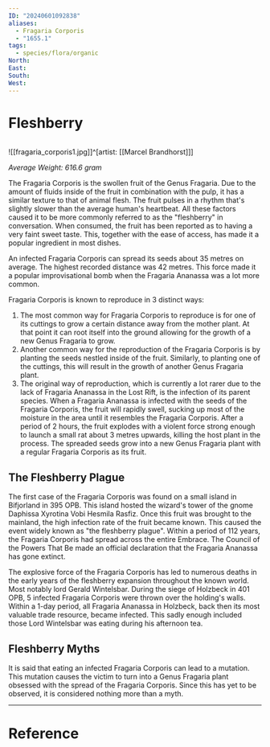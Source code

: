 ```yaml
---
ID: "20240601092838"
aliases:
  - Fragaria Corporis
  - "1655.1"
tags:
  - species/flora/organic
North: 
East: 
South: 
West:
---
```

# Fleshberry

```toc
```

![[fragaria_corporis1.jpg]]^[artist: [[Marcel Brandhorst]]]

*Average Weight: 616.6 gram*

The Fragaria Corporis is the swollen fruit of the Genus Fragaria. Due to the amount of fluids inside of the fruit in combination with the pulp, it has a similar texture to that of animal flesh. The fruit pulses in a rhythm that's slightly slower than the average human's heartbeat. All these factors caused it to be more commonly referred to as the "fleshberry" in conversation. When consumed, the fruit has been reported as to having a very faint sweet taste. This, together with the ease of access, has made it a popular ingredient in most dishes.

An infected Fragaria Corporis can spread its seeds about 35 metres on average. The highest recorded distance was 42 metres. This force made it a popular improvisational bomb when the Fragaria Ananassa was a lot more common.

Fragaria Corporis is known to reproduce in 3 distinct ways:
1. The most common way for Fragaria Corporis to reproduce is for one of its cuttings to grow a certain distance away from the mother plant. At that point it can root itself into the ground allowing for the growth of a new Genus Fragaria to grow.
2. Another common way for the reproduction of the Fragaria Corporis is by planting the seeds nestled inside of the fruit. Similarly, to planting one of the cuttings, this will result in the growth of another Genus Fragaria plant.
3. The original way of reproduction, which is currently a lot rarer due to the lack of Fragaria Ananassa in the Lost Rift, is the infection of its parent species. When a Fragaria Ananassa is infected with the seeds of the Fragaria Corporis, the fruit will rapidly swell, sucking up most of the moisture in the area until it resembles the Fragaria Corporis. After a period of 2 hours, the fruit explodes with a violent force strong enough to launch a small rat about 3 metres upwards, killing the host plant in the process. The spreaded seeds grow into a new Genus Fragaria plant with a regular Fragaria Corporis as its fruit.

## The Fleshberry Plague

The first case of the Fragaria Corporis was found on a small island in Bifjorland in 395 OPB. This island hosted the wizard's tower of the gnome Daphissa Xyrotina Vobi Hesmila Rasfiz. Once this fruit was brought to the mainland, the high infection rate of the fruit became known. This caused the event widely known as "the fleshberry plague". Within a period of 112 years, the Fragaria Corporis had spread across the entire Embrace. The Council of the Powers That Be made an official declaration that the Fragaria Ananassa has gone extinct.

The explosive force of the Fragaria Corporis has led to numerous deaths in the early years of the fleshberry expansion throughout the known world. Most notably lord Gerald Wintelsbar. During the siege of Holzbeck in 401 OPB, 5 infected Fragaria Corporis were thrown over the holding's walls. Within a 1-day period, all Fragaria Ananassa in Holzbeck, back then its most valuable trade resource, became infected. This sadly enough included those Lord Wintelsbar was eating during his afternoon tea.

## Fleshberry Myths

It is said that eating an infected Fragaria Corporis can lead to a mutation. This mutation causes the victim to turn into a Genus Fragaria plant obsessed with the spread of the Fragaria Corporis. Since this has yet to be observed, it is considered nothing more than a myth.

---

# Reference